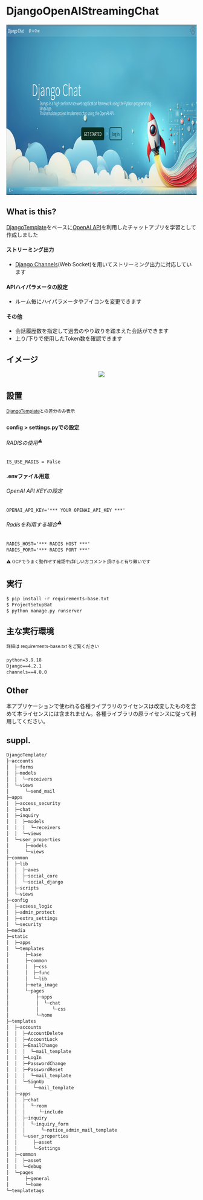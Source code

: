# DjangoOpenAIStreamingChat
<img height="450px" src="https://github.com/MITSUHIRO-KURIKI/DjangoOpenAIStreamingChat/blob/main/static/templates/pages/home/img/image.png">

## What is this?
[DjangoTemplate](https://github.com/MITSUHIRO-KURIKI/DjangoTemplate/ "DjangoTemplate")をベースに[OpenAI API](https://openai.com/blog/openai-api "OpenAI API")を利用したチャットアプリを学習として作成しました

#### ストリーミング出力
* [Django Channels](https://channels.readthedocs.io/en/latest/ "Django Channels")(Web Socket)を用いてストリーミング出力に対応しています

#### APIハイパラメータの設定
* ルーム毎にハイパラメータやアイコンを変更できます

#### その他
* 会話履歴数を指定して過去のやり取りを踏まえた会話ができます  
* 上り/下りで使用したToken数を確認できます

## イメージ
<center><img height="450px" src="https://github.com/MITSUHIRO-KURIKI/DjangoOpenAIStreamingChat/blob/main/static/templates/pages/home/img/img_fps10.gif"></center>

## 設置
<sup>[DjangoTemplate](https://mitsuhiro-kuriki.github.io/DjangoTemplate/ "DjangoTemplate")との差分のみ表示</sup>

#### config > settings.pyでの設定
###### RADISの使用<sup>⚠️</sup>
```
IS_USE_RADIS = False
```

#### .envファイル用意
###### OpenAI API KEYの設定
```
OPENAI_API_KEY='*** YOUR OPENAI_API_KEY ***'
```

###### Radisを利用する場合<sup>⚠️</sup>
```
RADIS_HOST='*** RADIS HOST ***'  
RADIS_PORT='*** RADIS PORT ***'
```
<sup>⚠️ GCPでうまく動作せず確認中/詳しい方コメント頂けると有り難いです</sup>
## 実行
```
$ pip install -r requirements-base.txt
$ ProjectSetupBat
$ python manage.py runserver
```

## 主な実行環境
<sup>詳細は requirements-base.txt をご覧ください</sup>
```
python=3.9.18
Django==4.2.1
channels==4.0.0
```

## Other
本アプリケーションで使われる各種ライブラリのライセンスは改変したものを含めて本ライセンスには含まれません。各種ライブラリの原ライセンスに従って利用してください。

## suppl.
```
DjangoTemplate/
├─accounts
│  ├─forms
│  ├─models
│  │  └─receivers
│  └─views
│      └─send_mail
├─apps
│  ├─access_security
│  ├─chat
│  ├─inquiry
│  │  ├─models
│  │  │  └─receivers
│  │  └─views
│  └─user_properties
│      ├─models
│      └─views
├─common
│  ├─lib
│  │  ├─axes
│  │  ├─social_core
│  │  └─social_django
│  ├─scripts
│  └─views
├─config
│  ├─acsess_logic
│  ├─admin_protect
│  ├─extra_settings
│  └─security
├─media
├─static
│  ├─apps
│  └─templates
│      ├─base
│      ├─common
│      │  ├─css
│      │  ├─func
│      │  └─lib
│      ├─meta_image
│      └─pages
│          ├─apps
│          │  └─chat
│          │     └─css
│          └─home
├─templates
│  ├─accounts
│  │  ├─AccountDelete
│  │  ├─AccountLock
│  │  ├─EmailChange
│  │  │  └─mail_template
│  │  ├─LogIn
│  │  ├─PasswordChange
│  │  ├─PasswordReset
│  │  │  └─mail_template
│  │  └─SignUp
│  │      └─mail_template
│  ├─apps
│  │  ├─chat
│  │  │  └─room
│  │  │     └─include
│  │  ├─inquiry
│  │  │  └─inquiry_form
│  │  │      └─notice_admin_mail_template
│  │  └─user_properties
│  │      ├─asset
│  │      └─Settings
│  ├─common
│  │  ├─asset
│  │  └─debug
│  └─pages
│      ├─general
│      └─home
└─templatetags
```

